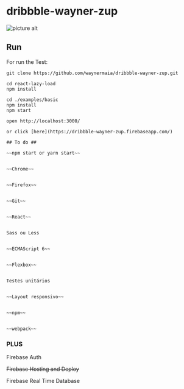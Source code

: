 # dribbble-wayner-zup #

![picture alt](https://media.giphy.com/media/XNh4XDQfuQwQ8/giphy.gif "04/08/2017")

## Run

For run the Test:
```shell
git clone https://github.com/waynermaia/dribbble-wayner-zup.git

cd react-lazy-load
npm install

cd ./examples/basic
npm install
npm start

open http://localhost:3000/

or click [here](https://dribbble-wayner-zup.firebaseapp.com/)
```


```shell
## To do ##

~~npm start or yarn start~~


~~Chrome~~


~~Firefox~~


~~Git~~


~~React~~


Sass ou Less


~~ECMAScript 6~~


~~Flexbox~~


Testes unitários


~~Layout responsivo~~


~~npm~~


~~webpack~~

```


### PLUS ###

Firebase Auth

~~Firebase Hosting and Deploy~~

Firebase Real Time Database
